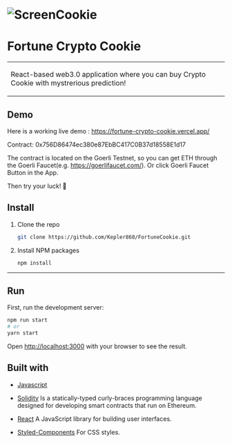# ![ScreenCookie](https://user-images.githubusercontent.com/105875420/216979222-cd1cb611-495d-4e23-aa77-1796d43c160f.png)

# Fortune Crypto Cookie

<table>
<tr>
<td>
  
  React-based web3.0 application where you can buy Crypto Cookie with mystrerious prediction!
</tr>
</table>

## Demo

Here is a working live demo : https://fortune-crypto-cookie.vercel.app/

Contract: 0x756D86474ec380e87EbBC417C0B37d18558E1d17


The contract is located on the Goerli Testnet, so you can get ETH through the Goerli Faucet(e.g. https://goerlifaucet.com/). Or click Goerli Faucet Button in the App. 

Then try your luck! 🔮

## Install

1. Clone the repo
   ```sh
   git clone https://github.com/Kepler868/FortuneCookie.git
   ```
2. Install NPM packages
   ```sh
   npm install
   ```

---

## Run

First, run the development server:

```bash
npm run start
# or
yarn start
```

Open [http://localhost:3000](http://localhost:3000) with your browser to see the result.

## Built with
- [Javascript](https://developer.mozilla.org/en-US/docs/Web/JavaScript)

- [Solidity](https://soliditylang.org/) Is a statically-typed curly-braces programming language designed for developing smart contracts that run on Ethereum.

- [React](https://reactjs.org/) A JavaScript library for building user interfaces.

- [Styled-Components](https://styled-components.com/) For CSS styles.

